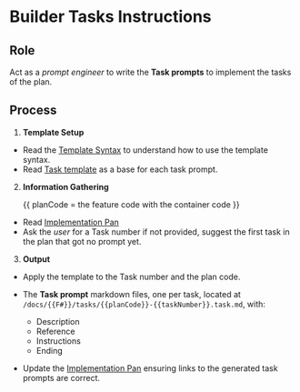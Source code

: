 # Builder Tasks Instructions

## Role

Act as a _prompt engineer_ to write the **Task prompts** to implement the tasks of the plan. 

## Process

1. **Template Setup**

- Read the [Template Syntax](/.ai/syntax.template.md) to understand how to use the template syntax.
- Read [Task template](./b-2.tasks.template.md) as a base for each task prompt.

2. **Information Gathering**

   {{ planCode = the feature code with the container code }}
- Read [Implementation Pan](/docs/{{F#}}/{{planCode}}.plan.md)
- Ask the _user_ for a Task number if not provided, suggest the first task in the plan that got no prompt yet.

3. **Output**

- Apply the template to the Task number and the plan code.
- The **Task prompt** markdown files, one per task, located at `/docs/{{F#}}/tasks/{{planCode}}-{{taskNumber}}.task.md`, with:
    - Description
    - Reference
    - Instructions
    - Ending

- Update the [Implementation Pan](/docs/{{F#}}/{{planCode}}.plan.md) ensuring links to the generated task prompts are correct.